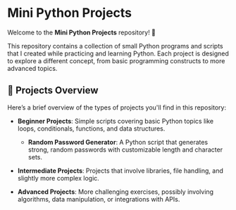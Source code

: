 # Mini Python Projects

Welcome to the **Mini Python Projects** repository! 🎉

This repository contains a collection of small Python programs and scripts that I created while practicing and learning Python. Each project is designed to explore a different concept, from basic programming constructs to more advanced topics.

## 📁 Projects Overview

Here’s a brief overview of the types of projects you'll find in this repository:

- **Beginner Projects**: Simple scripts covering basic Python topics like loops, conditionals, functions, and data structures.
   - **Random Password Generator**: A Python script that generates strong, random passwords with customizable length and character sets.

- **Intermediate Projects**: Projects that involve libraries, file handling, and slightly more complex logic.

- **Advanced Projects**: More challenging exercises, possibly involving algorithms, data manipulation, or integrations with APIs.
